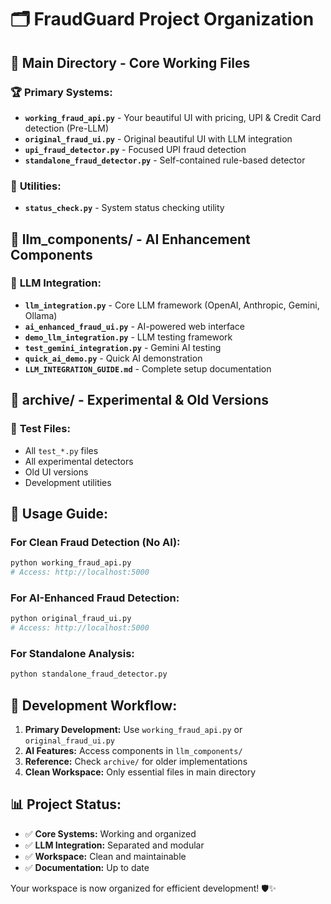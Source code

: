 # 🗂️ FraudGuard Project Organization

## 📁 **Main Directory - Core Working Files**

### 🏆 **Primary Systems:**
- **`working_fraud_api.py`** - Your beautiful UI with pricing, UPI & Credit Card detection (Pre-LLM)
- **`original_fraud_ui.py`** - Original beautiful UI with LLM integration
- **`upi_fraud_detector.py`** - Focused UPI fraud detection
- **`standalone_fraud_detector.py`** - Self-contained rule-based detector

### 🔧 **Utilities:**
- **`status_check.py`** - System status checking utility

## 📁 **llm_components/ - AI Enhancement Components**

### 🧠 **LLM Integration:**
- **`llm_integration.py`** - Core LLM framework (OpenAI, Anthropic, Gemini, Ollama)
- **`ai_enhanced_fraud_ui.py`** - AI-powered web interface
- **`demo_llm_integration.py`** - LLM testing framework
- **`test_gemini_integration.py`** - Gemini AI testing
- **`quick_ai_demo.py`** - Quick AI demonstration
- **`LLM_INTEGRATION_GUIDE.md`** - Complete setup documentation

## 📁 **archive/ - Experimental & Old Versions**

### 🧪 **Test Files:**
- All `test_*.py` files
- All experimental detectors
- Old UI versions
- Development utilities

## 🎯 **Usage Guide:**

### **For Clean Fraud Detection (No AI):**
```bash
python working_fraud_api.py
# Access: http://localhost:5000
```

### **For AI-Enhanced Fraud Detection:**
```bash
python original_fraud_ui.py
# Access: http://localhost:5000
```

### **For Standalone Analysis:**
```bash
python standalone_fraud_detector.py
```

## 🚀 **Development Workflow:**

1. **Primary Development:** Use `working_fraud_api.py` or `original_fraud_ui.py`
2. **AI Features:** Access components in `llm_components/`
3. **Reference:** Check `archive/` for older implementations
4. **Clean Workspace:** Only essential files in main directory

## 📊 **Project Status:**
- ✅ **Core Systems:** Working and organized
- ✅ **LLM Integration:** Separated and modular
- ✅ **Workspace:** Clean and maintainable
- ✅ **Documentation:** Up to date

Your workspace is now organized for efficient development! 🛡️✨
